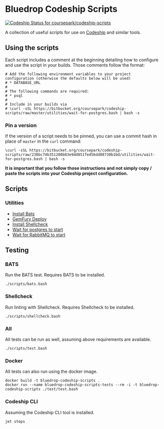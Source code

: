 # Bluedrop Codeship Scripts

[![Codeship Status for coursepark/codeship-scripts](https://app.codeship.com/projects/6ceddeb0-e1d0-0135-6f5b-0e4144ab624b/status?branch=master)](https://app.codeship.com/projects/266735)

A collection of useful scripts for use on [Codeship](https://codeship.com/) and similar tools.

## Using the scripts

Each script includes a comment at the beginning detailing how to configure and use the script in your builds. Those
comments follow the format:

```
# Add the following environment variables to your project configuration (otherwise the defaults below will be used)
# * DATABASE_URL
#
# The following commands are required:
# * psql
#
# Include in your builds via
# \curl -sSL https://bitbucket.org/coursepark/codeship-scripts/raw/master/utilities/wait-for-postgres.bash | bash -s
```

### Pin a version

If the version of a script needs to be pinned, you can use a commit hash in place of `master` in the `curl` command:

```
\curl -sSL https://bitbucket.org/coursepark/codeship-scripts/raw/230bc74b351200b83e9dd851fed56dd88730b1bd/utilities/wait-for-postgres.bash | bash -s
```

**It is important that you follow those instructions and not simply copy / paste the scripts into your Codeship project configuration.**

## Scripts

### Utilities

* [Install Bats](utilities/bats-install.bash)
* [GemFury Deploy](utilities/gemfury-deploy.bash)
* [Install Shellcheck](utilities/shellcheck-install.bash)
* [Wait for postgres to start](utilities/wait-for-postgres.bash)
* [Wait for RabbitMQ to start](utilities/wait-for-rabbitmq.bash)

## Testing

### BATS

Run the BATS test. Requires BATS to be installed.

```
./scripts/bats.bash
```

### Shellcheck

Run linting with Shellcheck. Requires Shellcheck to be installed.

```
./scripts/shellcheck.bash
```

### All

All tests can be run as well, assuming above requirements are available.

```
./scripts/test.bash
```

### Docker

All tests can also run using the docker image.

```
docker build -t bluedrop-codeship-scripts .
docker run --name bluedrop-codeship-scripts-tests --rm -i -t bluedrop-codeship-scripts ./test/test.bash
```

### Codeship CLI

Assuming the Codeship CLI tool is installed.

```
jet steps
```
